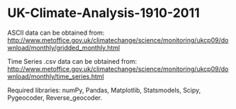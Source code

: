 # UK-Climate-Analysis-1910-2011
ASCII data can be obtained from: 
http://www.metoffice.gov.uk/climatechange/science/monitoring/ukcp09/download/monthly/gridded_monthly.html

Time Series .csv data can be obtained from: http://www.metoffice.gov.uk/climatechange/science/monitoring/ukcp09/download/monthly/time_series.html

Required libraries:
numPy,
Pandas,
Matplotlib,
Statsmodels,
Scipy,
Pygeocoder,
Reverse_geocoder.
